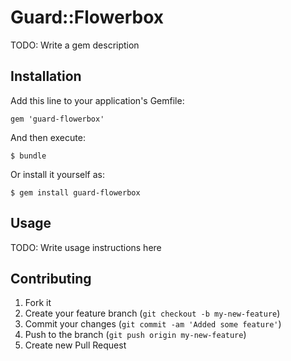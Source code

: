 # Guard::Flowerbox

TODO: Write a gem description

## Installation

Add this line to your application's Gemfile:

    gem 'guard-flowerbox'

And then execute:

    $ bundle

Or install it yourself as:

    $ gem install guard-flowerbox

## Usage

TODO: Write usage instructions here

## Contributing

1. Fork it
2. Create your feature branch (`git checkout -b my-new-feature`)
3. Commit your changes (`git commit -am 'Added some feature'`)
4. Push to the branch (`git push origin my-new-feature`)
5. Create new Pull Request

